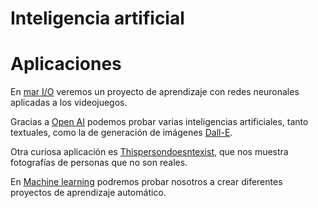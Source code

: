 # Inteligencia artificial

# Aplicaciones

En [mar I/O](mar-io.md) veremos un proyecto de aprendizaje con redes neuronales aplicadas a los videojuegos.

Gracias a [Open AI](openai.md) podemos probar varias inteligencias artificiales, tanto textuales, como la de generación de imágenes  [Dall-E](dalle.md).

Otra curiosa aplicación es [Thispersondoesntexist](thispersondoesntexist.md), que nos muestra fotografías de personas que no son reales.

En [Machine learning](machinelearning.md) podremos probar nosotros a crear diferentes proyectos de aprendizaje automático.